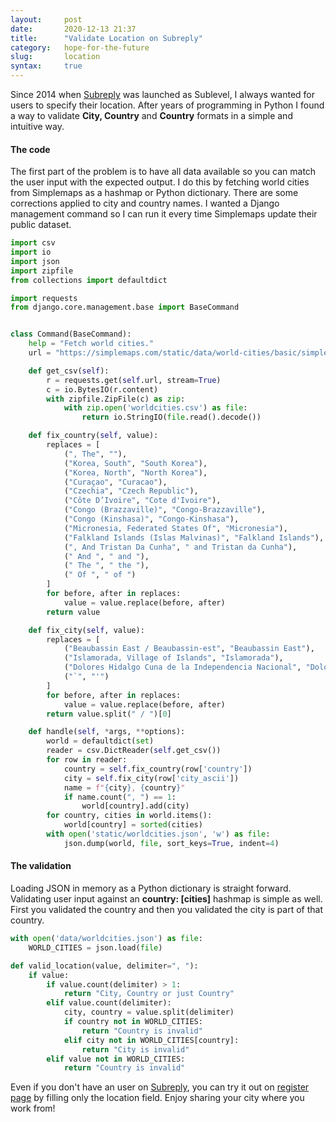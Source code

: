 ```yaml
---
layout:     post
date:       2020-12-13 21:37
title:      "Validate Location on Subreply"
category:   hope-for-the-future
slug:       location
syntax:     true
---
```


Since 2014 when [Subreply](https://subreply.com/) was launched as Sublevel, I always wanted for users to specify their location. After years of programming in Python I found a way to validate **City, Country** and **Country** formats in a simple and intuitive way.

#### The code

The first part of the problem is to have all data available so you can match the user input with the expected output. I do this by fetching world cities from Simplemaps as a hashmap or Python dictionary. There are some corrections applied to city and country names. I wanted a Django management command so I can run it every time Simplemaps update their public dataset.

```python
import csv
import io
import json
import zipfile
from collections import defaultdict

import requests
from django.core.management.base import BaseCommand


class Command(BaseCommand):
    help = "Fetch world cities."
    url = "https://simplemaps.com/static/data/world-cities/basic/simplemaps_worldcities_basicv1.73.zip"

    def get_csv(self):
        r = requests.get(self.url, stream=True)
        c = io.BytesIO(r.content)
        with zipfile.ZipFile(c) as zip:
            with zip.open('worldcities.csv') as file:
                return io.StringIO(file.read().decode())

    def fix_country(self, value):
        replaces = [
            (", The", ""),
            ("Korea, South", "South Korea"),
            ("Korea, North", "North Korea"),
            ("Curaçao", "Curacao"),
            ("Czechia", "Czech Republic"),
            ("Côte D’Ivoire", "Cote d'Ivoire"),
            ("Congo (Brazzaville)", "Congo-Brazzaville"),
            ("Congo (Kinshasa)", "Congo-Kinshasa"),
            ("Micronesia, Federated States Of", "Micronesia"),
            ("Falkland Islands (Islas Malvinas)", "Falkland Islands"),
            (", And Tristan Da Cunha", " and Tristan da Cunha"),
            (" And ", " and "),
            (" The ", " the "),
            (" Of ", " of ")
        ]
        for before, after in replaces:
            value = value.replace(before, after)
        return value

    def fix_city(self, value):
        replaces = [
            ("Beaubassin East / Beaubassin-est", "Beaubassin East"),
            ("Islamorada, Village of Islands", "Islamorada"),
            ("Dolores Hidalgo Cuna de la Independencia Nacional", "Dolores Hidalgo"),
            ("`", "'")
        ]
        for before, after in replaces:
            value = value.replace(before, after)
        return value.split(" / ")[0]

    def handle(self, *args, **options):
        world = defaultdict(set)
        reader = csv.DictReader(self.get_csv())
        for row in reader:
            country = self.fix_country(row['country'])
            city = self.fix_city(row['city_ascii'])
            name = f"{city}, {country}"
            if name.count(", ") == 1:
                world[country].add(city)
        for country, cities in world.items():
            world[country] = sorted(cities)
        with open('static/worldcities.json', 'w') as file:
            json.dump(world, file, sort_keys=True, indent=4)
```

#### The validation

Loading JSON in memory as a Python dictionary is straight forward. Validating user input against an **country: [cities]** hashmap is simple as well. First you validated the country and then you validated the city is part of that country.

```python
with open('data/worldcities.json') as file:
    WORLD_CITIES = json.load(file)

def valid_location(value, delimiter=", "):
    if value:
        if value.count(delimiter) > 1:
            return "City, Country or just Country"
        elif value.count(delimiter):
            city, country = value.split(delimiter)
            if country not in WORLD_CITIES:
                return "Country is invalid"
            elif city not in WORLD_CITIES[country]:
                return "City is invalid"
        elif value not in WORLD_CITIES:
            return "Country is invalid"
```

Even if you don't have an user on [Subreply](https://subreply/), you can try it out on [register page](https://subreply.com/register) by filling only the location field. Enjoy sharing your city where you work from!
